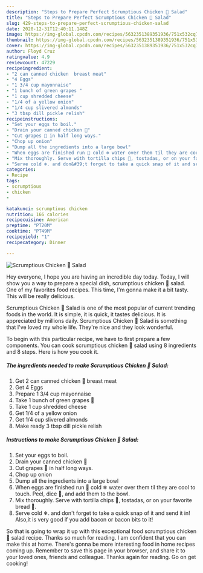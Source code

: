 ```yaml
---
description: "Steps to Prepare Perfect Scrumptious Chicken 🍗 Salad"
title: "Steps to Prepare Perfect Scrumptious Chicken 🍗 Salad"
slug: 429-steps-to-prepare-perfect-scrumptious-chicken-salad
date: 2020-12-31T12:40:11.148Z
image: https://img-global.cpcdn.com/recipes/5632351389351936/751x532cq70/scrumptious-chicken-🍗-salad-recipe-main-photo.jpg
thumbnail: https://img-global.cpcdn.com/recipes/5632351389351936/751x532cq70/scrumptious-chicken-🍗-salad-recipe-main-photo.jpg
cover: https://img-global.cpcdn.com/recipes/5632351389351936/751x532cq70/scrumptious-chicken-🍗-salad-recipe-main-photo.jpg
author: Floyd Cruz
ratingvalue: 4.9
reviewcount: 47229
recipeingredient:
- "2 can canned chicken  breast meat"
- "4 Eggs"
- "1 3/4 cup mayonnaise"
- "1 bunch of green grapes "
- "1 cup shredded cheese"
- "1/4 of a yellow onion"
- "1/4 cup slivered almonds"
- "3 tbsp dill pickle relish"
recipeinstructions:
- "Set your eggs to boil."
- "Drain your canned chicken 🍗"
- "Cut grapes 🍇 in half long ways."
- "Chop up onion"
- "Dump all the ingredients into a large bowl"
- "When eggs are finished run 🏃 cold ❄ water over them til they are cool  to touch.  Peel, dice 🎲, and add them to the bowl."
- "Mix thoroughly. Serve with tortilla chips 🍟, tostadas, or on your favorite bread 🍞."
- "Serve cold ❄. and don&#39;t forget to take a quick snap of it and send it in! Also,it is very good if you add bacon or bacon bits to it!"
categories:
- Recipe
tags:
- scrumptious
- chicken
- 

katakunci: scrumptious chicken  
nutrition: 166 calories
recipecuisine: American
preptime: "PT20M"
cooktime: "PT49M"
recipeyield: "1"
recipecategory: Dinner

---
```



![Scrumptious Chicken 🍗 Salad](https://img-global.cpcdn.com/recipes/5632351389351936/751x532cq70/scrumptious-chicken-🍗-salad-recipe-main-photo.jpg)

Hey everyone, I hope you are having an incredible day today. Today, I will show you a way to prepare a special dish, scrumptious chicken 🍗 salad. One of my favorites food recipes. This time, I'm gonna make it a bit tasty. This will be really delicious.

Scrumptious Chicken 🍗 Salad is one of the most popular of current trending foods in the world. It is simple, it is quick, it tastes delicious. It is appreciated by millions daily. Scrumptious Chicken 🍗 Salad is something that I've loved my whole life. They're nice and they look wonderful.




To begin with this particular recipe, we have to first prepare a few components. You can cook scrumptious chicken 🍗 salad using 8 ingredients and 8 steps. Here is how you cook it.

<!--inarticleads1-->

##### The ingredients needed to make Scrumptious Chicken 🍗 Salad:

1. Get 2 can canned chicken 🍗 breast meat
1. Get 4 Eggs
1. Prepare 1 3/4 cup mayonnaise
1. Take 1 bunch of green grapes 🍇
1. Take 1 cup shredded cheese
1. Get 1/4 of a yellow onion
1. Get 1/4 cup slivered almonds
1. Make ready 3 tbsp dill pickle relish




<!--inarticleads2-->

##### Instructions to make Scrumptious Chicken 🍗 Salad:

1. Set your eggs to boil.
1. Drain your canned chicken 🍗
1. Cut grapes 🍇 in half long ways.
1. Chop up onion
1. Dump all the ingredients into a large bowl
1. When eggs are finished run 🏃 cold ❄ water over them til they are cool  to touch.  Peel, dice 🎲, and add them to the bowl.
1. Mix thoroughly. Serve with tortilla chips 🍟, tostadas, or on your favorite bread 🍞.
1. Serve cold ❄. and don&#39;t forget to take a quick snap of it and send it in! Also,it is very good if you add bacon or bacon bits to it!




So that is going to wrap it up with this exceptional food scrumptious chicken 🍗 salad recipe. Thanks so much for reading. I am confident that you can make this at home. There's gonna be more interesting food in home recipes coming up. Remember to save this page in your browser, and share it to your loved ones, friends and colleague. Thanks again for reading. Go on get cooking!
